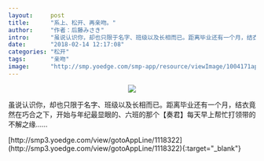 ```yaml
---
layout:     post
title:      "系上、松开、再亲吻。"
author:     "作者：后藤みさき"
intro:      "虽说认识你，却也只限于名字、班级以及长相而已。距离毕业还有一个月，结衣竟然在巧合之下，开始与年纪最显眼的、六班的那个【奏君】每天早上帮忙打领带的不解之缘……"
date:       "2018-02-14 12:17:08"
categories: "松开"
tags:       "亲吻"
image:      "http://smp.yoedge.com/smp-app/resource/viewImage/1004171appline.png"
---
```

<div style="text-align: center">
<p><img src="http://smp.yoedge.com/smp-app/resource/viewImage/1004171appline.png"/></p>
</div>
<p class="post-meta">
<span>虽说认识你，却也只限于名字、班级以及长相而已。距离毕业还有一个月，结衣竟然在巧合之下，开始与年纪最显眼的、六班的那个【奏君】每天早上帮忙打领带的不解之缘……</span>
</p>
[http://smp3.yoedge.com/view/gotoAppLine/1118322](http://smp3.yoedge.com/view/gotoAppLine/1118322){:target="_blank"}


